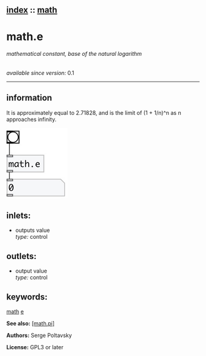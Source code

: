 [index](index.html) :: [math](category_math.html)
---

# math.e

###### mathematical constant, base of the natural logarithm

*available since version:* 0.1

---


## information
It is approximately equal to 2.71828, and is the limit of (1 + 1/n)^n as n approaches infinity.


[![example](../examples/img/math.e.jpg)](../examples/pd/math.e.pd)









## inlets:

* outputs value<br>
_type:_ control



## outlets:

* output value<br>
_type:_ control



## keywords:

[math](keywords/math.html)
[e](keywords/e.html)



**See also:**
[\[math.pi\]](math.pi.html)




**Authors:** Serge Poltavsky




**License:** GPL3 or later





